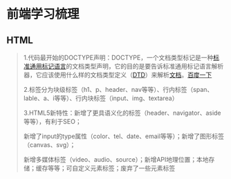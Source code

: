 # 前端学习梳理

## HTML

> 1.代码最开始的DOCTYPE声明：DOCTYPE，一个文档类型标记是一种[标准通用标记语言](https://baike.baidu.com/item/标准通用标记语言/6805073)的文档类型声明，它的目的是要告诉标准通用标记语言解析器，它应该使用什么样的文档类型定义（[DTD](https://baike.baidu.com/item/DTD)）来解析[文档](https://baike.baidu.com/item/文档/1009768)。[百度一下](http://www.baidu.com)
>
> 2.标签分为块级标签（h1、p、header、nav等等）、行内标签（span、lable、a、i等等）、行内块标签（input、img、textarea）
>
> 3.HTML5新特性：新增了更具语义化的标签（header、navigator、aside等等），有利于SEO；
>
> 新增了input的type属性（color、tel、date、email等等）；新增了图形标签（canvas、svg）；
>
> 新增多媒体标签（video、audio、source）；新增API地理位置；本地存储；缓存等等；可自定义元素标签；废弃了一些元素标签



